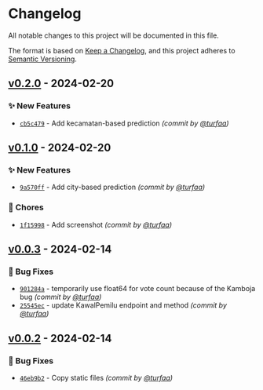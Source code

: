 # Changelog
All notable changes to this project will be documented in this file.

The format is based on [Keep a Changelog](https://keepachangelog.com/en/1.0.0/),
and this project adheres to [Semantic Versioning](https://semver.org/spec/v2.0.0.html).

## [v0.2.0] - 2024-02-20
### :sparkles: New Features
- [`cb5c479`](https://github.com/turfaa/pilpres-2024/commit/cb5c479f730e363679f113df78bfc4ce902108fb) - Add kecamatan-based prediction *(commit by [@turfaa](https://github.com/turfaa))*


## [v0.1.0] - 2024-02-20
### :sparkles: New Features
- [`9a570ff`](https://github.com/turfaa/pilpres-2024/commit/9a570ff06506476b28fca1283d199453964fca29) - Add city-based prediction *(commit by [@turfaa](https://github.com/turfaa))*

### :wrench: Chores
- [`1f15998`](https://github.com/turfaa/pilpres-2024/commit/1f159982f163a5ff56758c4d089fcac145947f04) - Add screenshot *(commit by [@turfaa](https://github.com/turfaa))*


## [v0.0.3] - 2024-02-14
### :bug: Bug Fixes
- [`901284a`](https://github.com/turfaa/pilpres-2024/commit/901284a9fb9c9de348bc397287820abf1335a202) - temporarily use float64 for vote count because of the Kamboja bug *(commit by [@turfaa](https://github.com/turfaa))*
- [`25545ec`](https://github.com/turfaa/pilpres-2024/commit/25545ecf2cff01d282d824ac6ebcf49f505b66f9) - update KawalPemilu endpoint and method *(commit by [@turfaa](https://github.com/turfaa))*


## [v0.0.2] - 2024-02-14
### :bug: Bug Fixes
- [`46eb9b2`](https://github.com/turfaa/pilpres-2024/commit/46eb9b29eefb9fd724d2ee610082682f81c5eada) - Copy static files *(commit by [@turfaa](https://github.com/turfaa))*


[v0.0.2]: https://github.com/turfaa/pilpres-2024/compare/v0.0.1...v0.0.2
[v0.0.3]: https://github.com/turfaa/pilpres-2024/compare/v0.0.2...v0.0.3
[v0.1.0]: https://github.com/turfaa/pilpres-2024/compare/v0.0.3...v0.1.0
[v0.2.0]: https://github.com/turfaa/pilpres-2024/compare/v0.1.0...v0.2.0